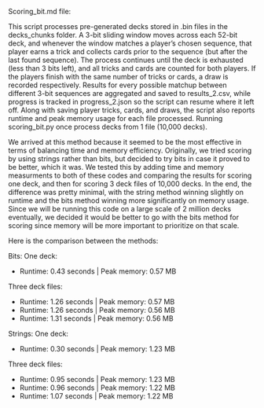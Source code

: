 Scoring_bit.md file:

This script processes pre-generated decks stored in .bin files in the decks_chunks folder. A 3-bit sliding window moves across each 52-bit deck, and whenever the window matches a player’s chosen sequence, that player earns a trick and collects cards prior to the sequence (but after the last found sequence). The process continues until the deck is exhausted (less than 3 bits left), and all tricks and cards are counted for both players. If the players finish with the same number of tricks or cards, a draw is recorded respectively. Results for every possible matchup between different 3-bit sequences are aggregated and saved to results_2.csv, while progress is tracked in progress_2.json so the script can resume where it left off. Along with saving player tricks, cards, and draws, the script also reports runtime and peak memory usage for each file processed. Running scoring_bit.py once process decks from 1 file (10,000 decks). 

We arrived at this method because it seemed to be the most effective in terms of balancing time and memory efficiency. Originally, we tried scoring by using strings rather than bits, but decided to try bits in case it proved to be better, which it was. We tested this by adding time and memory measurments to both of these codes and comparing the results for scoring one deck, and then for scoring 3 deck files of 10,000 decks. In the end, the difference was pretty minimal, with the string method winning slightly on runtime and the bits method winning more significantly on memory usage. Since we will be running this code on a large scale of 2 million decks eventually, we decided it would be better to go with the bits method for scoring since memory will be more important to prioritize on that scale. 

Here is the comparison between the methods:

Bits:
One deck: 
* Runtime: 0.43 seconds | Peak memory: 0.57 MB
  
Three deck files: 
* Runtime: 1.26 seconds | Peak memory: 0.57 MB
* Runtime: 1.26 seconds | Peak memory: 0.56 MB
* Runtime: 1.31 seconds | Peak memory: 0.56 MB

Strings:
One deck: 
* Runtime: 0.30 seconds | Peak memory: 1.23 MB
  
Three deck files: 
* Runtime: 0.95 seconds | Peak memory: 1.23 MB
* Runtime: 0.96 seconds | Peak memory: 1.22 MB
* Runtime: 1.07 seconds | Peak memory: 1.22 MB
